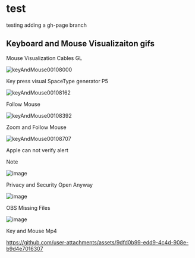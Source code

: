 # test
testing adding a gh-page branch

## Keyboard and Mouse Visualizaiton gifs
Mouse Visualization Cables GL

![keyAndMouse00108000](https://github.com/user-attachments/assets/1ed4ad3d-c07d-454f-b3f3-2f477dc60df7)

Key press visual SpaceType generator P5

![keyAndMouse00108162](https://github.com/user-attachments/assets/541bf569-4818-4227-9743-d4bbe5fbd87f)

Follow Mouse

![keyAndMouse00108392](https://github.com/user-attachments/assets/1f6805b9-6f37-4967-b558-1a907b3e7683)

Zoom and Follow Mouse

![keyAndMouse00108707](https://github.com/user-attachments/assets/caf748be-94d6-4e4d-b176-da76e26661d6)

Apple can not verify alert

> [!note]
>![image](https://github.com/user-attachments/assets/ceef4d62-0e3c-4fd8-9faf-14099fda2c78)
>

Privacy and Security Open Anyway

![image](https://github.com/user-attachments/assets/e0c393c0-0302-41ac-9ed6-7ceb22f796e7)

OBS Missing Files

![image](https://github.com/user-attachments/assets/22dd38fa-7db9-4975-adb0-294c846f9e7a)

Key and Mouse Mp4

https://github.com/user-attachments/assets/9dfd0b99-edd9-4c4d-908e-b9d4e7016307

